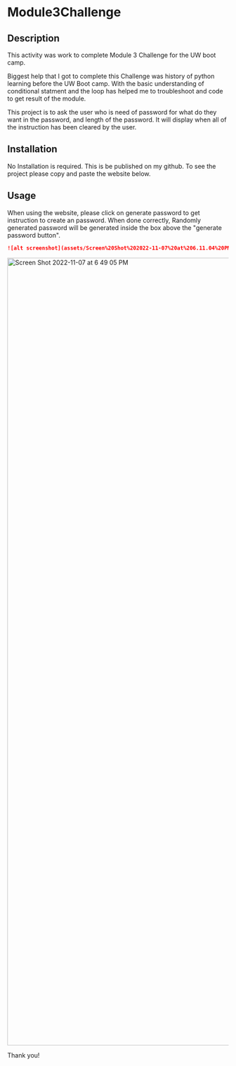 # Module3Challenge

## Description

This activity was work to complete Module 3 Challenge for the UW boot camp. 

Biggest help that I got to complete this Challenge was history of python learning before the UW Boot camp. With the basic 
understanding of conditional statment and the loop has helped me to troubleshoot and code to get result of the module.

This project is to ask the user who is need of password for what do they want in the password, and length of the password. 
It will display when all of the instruction has been cleared by the user. 

## Installation

No Installation is required. This is be published on my github. To see the project please copy and paste the website below. 

## Usage

When using the website, please click on generate password to get instruction to create an password. When done correctly, Randomly generated password 
will be generated inside the box above the "generate password button".


```md
![alt screenshot](assets/Screen%20Shot%202022-11-07%20at%206.11.04%20PM.png)
```
<img width="1792" alt="Screen Shot 2022-11-07 at 6 49 05 PM" src="https://user-images.githubusercontent.com/99924972/200463117-b01f6678-d7ec-4cf8-b265-49c1f853861e.png">

Thank you!
